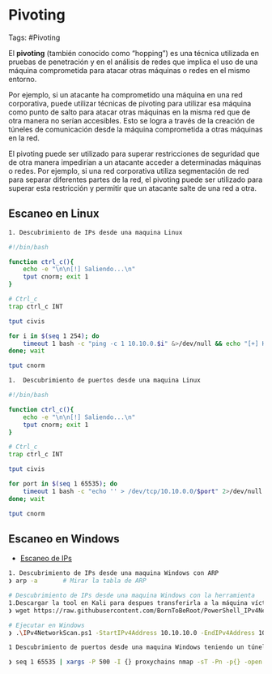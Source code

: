 # Pivoting

Tags: #Pivoting 

El **pivoting** (también conocido como “hopping”) es una técnica utilizada en pruebas de penetración y en el análisis de redes que implica el uso de una máquina comprometida para atacar otras máquinas o redes en el mismo entorno.

Por ejemplo, si un atacante ha comprometido una máquina en una red corporativa, puede utilizar técnicas de pivoting para utilizar esa máquina como punto de salto para atacar otras máquinas en la misma red que de otra manera no serían accesibles. Esto se logra a través de la creación de túneles de comunicación desde la máquina comprometida a otras máquinas en la red.

El pivoting puede ser utilizado para superar restricciones de seguridad que de otra manera impedirían a un atacante acceder a determinadas máquinas o redes. Por ejemplo, si una red corporativa utiliza segmentación de red para separar diferentes partes de la red, el pivoting puede ser utilizado para superar esta restricción y permitir que un atacante salte de una red a otra.

## Escaneo en Linux

```bash 
1. Descubrimiento de IPs desde una maquina Linux

#!/bin/bash 

function ctrl_c(){
	echo -e "\n\n[!] Saliendo...\n"
	tput cnorm; exit 1
}

# Ctrl_c
trap ctrl_c INT

tput civis

for i in $(seq 1 254); do
	timeout 1 bash -c "ping -c 1 10.10.0.$i" &>/dev/null && echo "[+] Host 10.10.0.$i - ACTIVE" &
done; wait

tput cnorm
```

```bash
1.  Descubrimiento de puertos desde una maquina Linux 

#!/bin/bash 

function ctrl_c(){
	echo -e "\n\n[!] Saliendo...\n"
	tput cnorm; exit 1
}

# Ctrl_c
trap ctrl_c INT

tput civis

for port in $(seq 1 65535); do
	timeout 1 bash -c "echo '' > /dev/tcp/10.10.0.0/$port" 2>/dev/null && echo "[+] PORT $port - OPEN" & 
done; wait 

tput cnorm
```

## Escaneo en Windows 

* [Escaneo de IPs](https://github.com/BornToBeRoot/PowerShell_IPv4NetworkScanner/tree/main/Scripts)

```bash 
1. Descubrimiento de IPs desde una maquina Windows con ARP
❯ arp -a       # Mirar la tabla de ARP 

# Descubrimiento de IPs desde una maquina Windows con la herramienta
1.Descargar la tool en Kali para despues transferirla a la máquina víctima con Windows
❯ wget https://raw.githubusercontent.com/BornToBeRoot/PowerShell_IPv4NetworkScanner/refs/heads/main/Scripts/IPv4NetworkScan.ps1

# Ejecutar en Windows
❯ .\IPv4NetworkScan.ps1 -StartIPv4Address 10.10.10.0 -EndIPv4Address 10.10.10.254   # Escanear con la herramienta el segmento de red en busca de IPs activas  
```

```bash 
1 Descubrimiento de puertos desde una maquina Windows teniendo un túnel ya activado con 'Proxychains' el cual hace que se pueda escanear los puertos desde Kali

❯ seq 1 65535 | xargs -P 500 -I {} proxychains nmap -sT -Pn -p{} -open -T5 -v -n ❮Target IP❯ --append-output -oG allPorts 2>&1 | grep -vE "chain|Initiating|Starting|timeout|seconds|Read|Completed|Scanning"
```